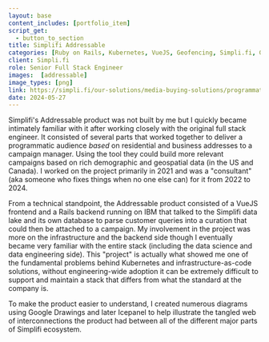 ```yaml
---
layout: base
content_includes: [portfolio_item]
script_get:
  - button_to_section
title: Simplifi Addressable
categories: [Ruby on Rails, Kubernetes, VueJS, Geofencing, Simpli.fi, Google Maps]
client: Simpli.fi
role: Senior Full Stack Engineer
images:  [addressable]
image_types: [png]
link: https://simpli.fi/our-solutions/media-buying-solutions/programmatic-media/addressable
date: 2024-05-27
---
```


Simplifi's Addressable product was not built by me but I quickly became intimately familiar with it after working closely with the original full stack engineer. It consisted of several parts that worked together to deliver a programmatic audience _based_ on residential and business addresses to a campaign manager. Using the tool they could build more relevant campaigns based on rich demographic and geospatial data (in the US and Canada). I worked on the project primarily in 2021 and was a "consultant" (aka someone who fixes things when no one else can) for it from 2022 to 2024.

From a technical standpoint, the Addressable product consisted of a VueJS frontend and a Rails backend running on IBM that talked to the Simplifi data lake and its own database to parse customer queries into a curation that could then be attached to a campaign. My involvement in the project was more on the infrastructure and the backend side though I eventually became very familiar with the entire stack (including the data science and data engineering side). This "project" is actually what showed me one of the fundamental problems behind Kubernetes and infrastructure-as-code solutions, without engineering-wide adoption it can be extremely difficult to support and maintain a stack that differs from what the standard at the company is.

To make the product easier to understand, I created numerous diagrams using Google Drawings and later Icepanel to help illustrate the tangled web of interconnections the product had between all of the different major parts of Simplifi ecosystem.
